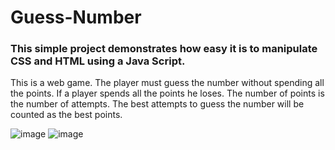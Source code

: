 # Guess-Number
### This simple project demonstrates how easy it is to manipulate CSS and HTML using a Java Script.

This is a web game. The player must guess the number without spending all the points.
If a player spends all the points he loses. The number of points is the number of attempts.
The best attempts to guess the number will be counted as the best points.

![image](https://github.com/Grizzly-pride/Guess-Number/assets/35379801/80a8c8b2-2a7e-49ab-9bef-42f8bccb4090)
![image](https://github.com/Grizzly-pride/Guess-Number/assets/35379801/9dfecf5e-103b-4ec5-8b22-1177e79ed9d7)

